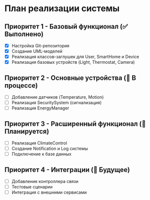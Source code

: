 # План реализации системы

## Приоритет 1 - Базовый функционал (✅ Выполнено)
- [x] Настройка Git-репозитория
- [x] Создание UML-моделей
- [x] Реализация классов-заглушек для User, SmartHome и Device
- [x] Реализация базовых устройств (Light, Thermostat, Camera)

## Приоритет 2 - Основные устройства (🔄 В процессе)
- [ ] Добавление датчиков (Temperature, Motion)
- [ ] Реализация SecuritySystem (сигнализация)
- [ ] Реализация EnergyManager

## Приоритет 3 - Расширенный функционал (📅 Планируется)
- [ ] Реализация ClimateControl
- [ ] Создание Notification и Log системы
- [ ] Подключение к базе данных

## Приоритет 4 - Интеграции (🔮 Будущее)
- [ ] Добавление контроллера связи
- [ ] Тестовые сценарии
- [ ] Интеграция с внешними сервисами